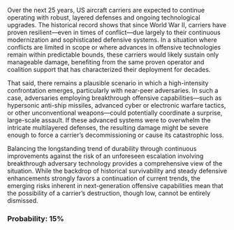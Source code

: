 Over the next 25 years, US aircraft carriers are expected to continue operating with robust, layered defenses and ongoing technological upgrades. The historical record shows that since World War II, carriers have proven resilient—even in times of conflict—due largely to their continuous modernization and sophisticated defensive systems. In a situation where conflicts are limited in scope or where advances in offensive technologies remain within predictable bounds, these carriers would likely sustain only manageable damage, benefiting from the same proven operator and coalition support that has characterized their deployment for decades.

That said, there remains a plausible scenario in which a high-intensity confrontation emerges, particularly with near-peer adversaries. In such a case, adversaries employing breakthrough offensive capabilities—such as hypersonic anti-ship missiles, advanced cyber or electronic warfare tactics, or other unconventional weapons—could potentially coordinate a surprise, large-scale assault. If these advanced systems were to overwhelm the intricate multilayered defenses, the resulting damage might be severe enough to force a carrier’s decommissioning or cause its catastrophic loss.

Balancing the longstanding trend of durability through continuous improvements against the risk of an unforeseen escalation involving breakthrough adversary technology provides a comprehensive view of the situation. While the backdrop of historical survivability and steady defensive enhancements strongly favors a continuation of current trends, the emerging risks inherent in next-generation offensive capabilities mean that the possibility of a carrier’s destruction, though low, cannot be entirely dismissed.

### Probability: 15%